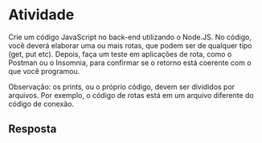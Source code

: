 # Atividade

Crie um código JavaScript no back-end utilizando o Node.JS. No código, você deverá elaborar uma ou mais rotas, que podem ser de
qualquer tipo (get, put etc). Depois, faça um teste em aplicações de rota, como o Postman ou o Insomnia, para confirmar se o retorno
está coerente com o que você programou.

Observação: os prints, ou o próprio código, devem ser divididos por arquivos. Por exemplo, o código de rotas está em um arquivo
diferente do código de conexão.

## Resposta
